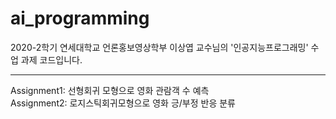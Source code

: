 # ai_programming

2020-2학기 연세대학교 언론홍보영상학부 이상엽 교수님의 '인공지능프로그래밍' 수업 과제 코드입니다. <hr>
Assignment1: 선형회귀 모형으로 영화 관람객 수 예측<br>
Assignment2: 로지스틱회귀모형으로 영화 긍/부정 반응 분류